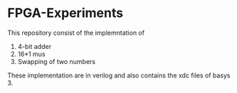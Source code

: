 # FPGA-Experiments
This repository consist of the implemntation of 
1. 4-bit adder
2. 16*1 mus
3. Swapping of two numbers

These implementation are in verilog and also contains the xdc files of basys 3. 
